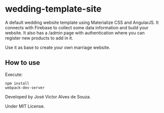 # wedding-template-site
A default wedding website template using Materialize CSS and AngularJS.
It connects with Firebase to collect some data information and build your website.
It also has a /admin page with authentication where you can register new products to add in it.

Use it as base to create your own marriage website.

## How to use
Execute:

    npm install
    webpack-dev-server

Developed by José Victor Alves de Souza.

Under MIT License.
